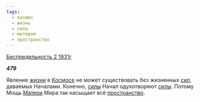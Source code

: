 ```yaml
---
tags:
  - космос
  - жизнь
  - сила
  - материя
  - пространство
---
```

[Беспредельность 2 1931г](https://127.0.0.1:4002/agni/1931)

___479___

Явление [жизни](../../../tags/#жизнь) в [Космосе](../../../tags/#космос) не может существовать без жизненных [сил](../../../tags/#сила), даваемых Началами. Конечно, [силы](../../../tags/#сила) Начал одухотворяют [силы](../../../tags/#сила). Потому Мощь [Матери](../../../tags/#материя) Мира так насыщает всё [пространство](../../../tags/#пространство).   


